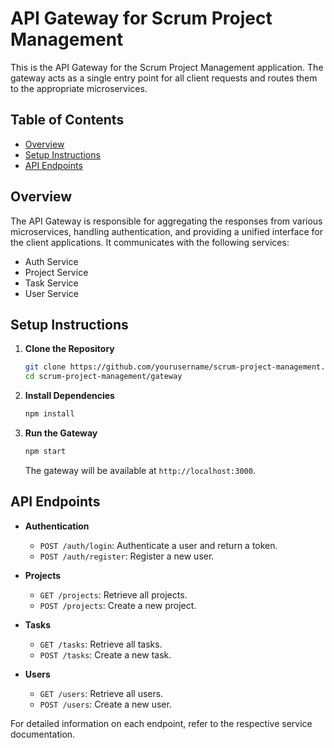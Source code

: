 # API Gateway for Scrum Project Management

This is the API Gateway for the Scrum Project Management application. The gateway acts as a single entry point for all client requests and routes them to the appropriate microservices.

## Table of Contents

- [Overview](#overview)
- [Setup Instructions](#setup-instructions)
- [API Endpoints](#api-endpoints)

## Overview

The API Gateway is responsible for aggregating the responses from various microservices, handling authentication, and providing a unified interface for the client applications. It communicates with the following services:

- Auth Service
- Project Service
- Task Service
- User Service

## Setup Instructions

1. **Clone the Repository**
   ```bash
   git clone https://github.com/yourusername/scrum-project-management.git
   cd scrum-project-management/gateway
   ```

2. **Install Dependencies**
   ```bash
   npm install
   ```

3. **Run the Gateway**
   ```bash
   npm start
   ```

   The gateway will be available at `http://localhost:3000`.

## API Endpoints

- **Authentication**
  - `POST /auth/login`: Authenticate a user and return a token.
  - `POST /auth/register`: Register a new user.

- **Projects**
  - `GET /projects`: Retrieve all projects.
  - `POST /projects`: Create a new project.

- **Tasks**
  - `GET /tasks`: Retrieve all tasks.
  - `POST /tasks`: Create a new task.

- **Users**
  - `GET /users`: Retrieve all users.
  - `POST /users`: Create a new user.

For detailed information on each endpoint, refer to the respective service documentation.